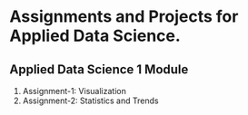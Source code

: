 # Assignments and Projects for Applied Data Science.

## Applied Data Science 1 Module 
<ol>
  <li>Assignment-1: Visualization</li>
  <li>Assignment-2: Statistics and Trends</li>
</ol>

